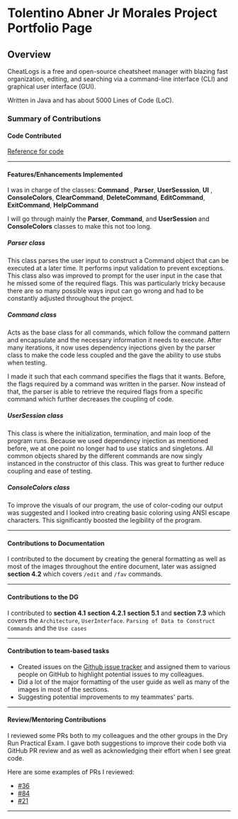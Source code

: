 # Tolentino Abner Jr Morales Project Portfolio Page 

## Overview
CheatLogs is a free and open-source cheatsheet manager with blazing fast organization, editing, and searching via a command-line interface (CLI) and graphical user interface (GUI). 

Written in Java and has about 5000 Lines of Code (LoC).

### Summary of Contributions
#### Code Contributed

[Reference for code ](https://nus-cs2113-ay2021s1.github.io/tp-dashboard/#breakdown=true&search=abnermtj&sort=groupTitle&sortWithin=title&since=2020-09-27&timeframe=commit&mergegroup=&groupSelect=groupByRepos&checkedFileTypes=docs~functional-code~test-code~other&tabOpen=true&tabType=authorship&tabAuthor=abnermtj&tabRepo=AY2021S1-CS2113T-W11-3%2Ftp%5Bmaster%5D&authorshipIsMergeGroup=false&authorshipFileTypes=docs~functional-code~test-code)

---
#### Features/Enhancements Implemented
I was in charge of the classes: **Command** , **Parser**, **UserSesssion**, **UI** , **ConsoleColors**, **ClearCommand**, **DeleteCommand**, **EditCommand**, **ExitCommand**, **HelpCommand**

I will go through mainly the **Parser**, **Command**, and **UserSession** and **ConsoleColors** classes to make this not too long.
##### Parser class
This class parses the user input to construct a Command object that can be executed at a later time. It performs input validation to prevent exceptions. This class also was improved to prompt for the user input in the case that he missed some of the required flags.	This was particularly tricky because there are so many possible ways input can go wrong and had to be constantly adjusted throughout the project.

##### Command class
Acts as the base class for all commands, which follow the command pattern and encapsulate and the necessary information it needs to execute. After many iterations, it now uses dependency injections given by the parser class to make the code less coupled and the gave the ability to use stubs when testing.

I made it such that each command specifies the flags that it wants. Before, the flags required by a command was written in the parser. Now instead of that, the parser is able to retrieve the required flags from a specific command which further decreases the coupling of code.

##### UserSession class 
This class is where the initialization, termination, and main loop of the program runs. Because we used dependency injection as mentioned before, we at one point no longer had to use statics and singletons. All common objects shared by the different commands are now singly instanced in the constructor of this class. This was great to further reduce coupling and ease of testing.

##### ConsoleColors class
To improve the visuals of our program, the use of color-coding our output was suggested and I looked intro creating basic coloring using ANSI escape characters. This significantly boosted the legibility of the program.

---
#### Contributions to Documentation
I contributed to the document by creating the general formatting as well as most of the images throughout the entire document, later was assigned **section 4.2** which covers `/edit` and `/fav`  commands.

---
#### Contributions to the DG

I contributed to **section 4.1** **section 4.2.1** **section 5.1** and **section 7.3** which covers the `Architecture`, `UserInterface`.  `Parsing of Data to Construct Commands` and the `Use cases`

---

#### Contribution to team-based tasks
- Created issues on the [Github issue tracker](https://github.com/AY2021S1-CS2113T-W11-3/tp/issues?q=is%3Aissue+author%3Aabnermtj) and assigned them to various people on GitHub to highlight potential issues to my colleagues.
- Did a lot of the major formatting of the user guide as well as many of the images in most of the sections. 
- Suggesting potential improvements to my teammates' parts.

---
#### Review/Mentoring Contributions
I reviewed some PRs both to my colleagues and the other groups in the Dry Run Practical Exam. I gave both suggestions to improve their code both via GitHub PR review and as well as acknowledging their effort when I see great code.

Here are some examples of PRs I reviewed:
- [#36](https://github.com/AY2021S1-CS2113T-W11-3/tp/pull/36#discussion_r503042388)
- [#84](https://github.com/AY2021S1-CS2113T-W11-3/tp/pull/84#discussion_r511032897)
- [#21](https://github.com/AY2021S1-CS2113T-W11-3/tp/pull/21)
---
